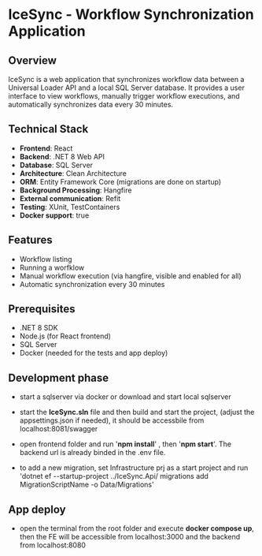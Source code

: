 # IceSync - Workflow Synchronization Application

## Overview
IceSync is a web application that synchronizes workflow data between a Universal Loader API and a local SQL Server database. It provides a user interface to view workflows, manually trigger workflow executions, and automatically synchronizes data every 30 minutes.

## Technical Stack
- **Frontend**: React
- **Backend**: .NET 8 Web API
- **Database**: SQL Server
- **Architecture**: Clean Architecture
- **ORM**: Entity Framework Core (migrations are done on startup)
- **Background Processing**: Hangfire
- **External communication**: Refit
- **Testing**: XUnit, TestContainers
- **Docker support**: true

## Features
- Workflow listing
- Running a worfklow
- Manual workflow execution (via hangfire, visible and enabled for all)
- Automatic synchronization every 30 minutes

## Prerequisites
- .NET 8 SDK
- Node.js (for React frontend)
- SQL Server
- Docker (needed for the tests and app deploy)

## Development phase 
- start a sqlserver via docker or download and start local sqlserver 
- start the **IceSync.sln** file and then build and start the project, (adjust the appsettings.json if needed), it should be accessbile from localhost:8081/swagger
- open frontend folder and run '**npm install**' , then '**npm start**'. The backend url is already binded in the .env file.

- to add a new migration, set Infrastructure prj as a start project and run 'dotnet ef --startup-project ../IceSync.Api/ migrations add MigrationScriptName -o Data/Migrations'

## App deploy
- open the terminal from the root folder and execute **docker compose up**, then the FE will be accessible from localhost:3000 and the backend from localhost:8080
